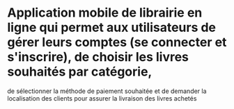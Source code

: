 # Application mobile de librairie en ligne qui permet aux utilisateurs de gérer leurs comptes (se connecter et s'inscrire), de choisir les livres souhaités par catégorie,
de sélectionner la méthode de paiement souhaitée et de demander la localisation des clients pour assurer la livraison des livres achetés
